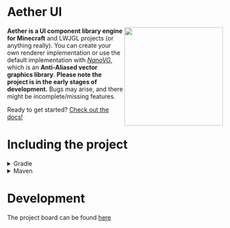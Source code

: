 # Aether UI

<img src="/docs/assets/client-logo-rounded.png" align="right" width="230" height="230">
 
**Aether is a UI component library engine for Minecraft** and LWJGL projects (or anything really). You can create your own renderer implementation or use the default implementation with *[NanoVG](https://github.com/memononen/nanovg "An anti-aliased vector graphics library")*, which is an **Anti-Aliased vector graphics library**. **Please note the project is in the early stages of development.** Bugs may arise, and there might be incomplete/missing features.


Ready to get started? [Check out the docs!](https://aether.prismclient.net/)

# Including the project

<details>

<summary>Gradle</summary>

```groovy
repositories {
  maven { url "https://jitpack.io" }
}

dependencies {
  implementation "com.github.Prism-Client:Aether-UI:Production"
}
```

</details>

<details>

<summary>Maven</summary>

```xml
<repositories>
    <repository>
        <id>jitpack.io</id>
        <url>https://jitpack.io</url>
    </repository>
 </repositories>
<dependencies>
    <dependency>
        <groupId>com.github.Prism-Client</groupId>
        <artifactId>Aether-UI</artifactId>
        <version>production-SNAPSHOT</version>
    </dependency>
</dependencies>
```
</details>


# Development

The project board can be found [here](https://trello.com/b/g4Nvdykx/aether)
